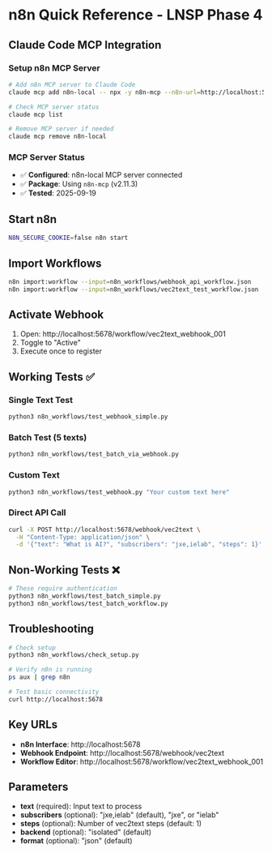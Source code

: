# n8n Quick Reference - LNSP Phase 4

## Claude Code MCP Integration

### Setup n8n MCP Server
```bash
# Add n8n MCP server to Claude Code
claude mcp add n8n-local -- npx -y n8n-mcp --n8n-url=http://localhost:5678

# Check MCP server status
claude mcp list

# Remove MCP server if needed
claude mcp remove n8n-local
```

### MCP Server Status
- ✅ **Configured**: n8n-local MCP server connected
- ✅ **Package**: Using `n8n-mcp` (v2.11.3)
- ✅ **Tested**: 2025-09-19

## Start n8n
```bash
N8N_SECURE_COOKIE=false n8n start
```

## Import Workflows
```bash
n8n import:workflow --input=n8n_workflows/webhook_api_workflow.json
n8n import:workflow --input=n8n_workflows/vec2text_test_workflow.json
```

## Activate Webhook
1. Open: http://localhost:5678/workflow/vec2text_webhook_001
2. Toggle to "Active"
3. Execute once to register

## Working Tests ✅

### Single Text Test
```bash
python3 n8n_workflows/test_webhook_simple.py
```

### Batch Test (5 texts)
```bash
python3 n8n_workflows/test_batch_via_webhook.py
```

### Custom Text
```bash
python3 n8n_workflows/test_webhook.py "Your custom text here"
```

### Direct API Call
```bash
curl -X POST http://localhost:5678/webhook/vec2text \
  -H "Content-Type: application/json" \
  -d '{"text": "What is AI?", "subscribers": "jxe,ielab", "steps": 1}'
```

## Non-Working Tests ❌
```bash
# These require authentication
python3 n8n_workflows/test_batch_simple.py
python3 n8n_workflows/test_batch_workflow.py
```

## Troubleshooting
```bash
# Check setup
python3 n8n_workflows/check_setup.py

# Verify n8n is running
ps aux | grep n8n

# Test basic connectivity
curl http://localhost:5678
```

## Key URLs
- **n8n Interface**: http://localhost:5678
- **Webhook Endpoint**: http://localhost:5678/webhook/vec2text
- **Workflow Editor**: http://localhost:5678/workflow/vec2text_webhook_001

## Parameters
- **text** (required): Input text to process
- **subscribers** (optional): "jxe,ielab" (default), "jxe", or "ielab"
- **steps** (optional): Number of vec2text steps (default: 1)
- **backend** (optional): "isolated" (default)
- **format** (optional): "json" (default)